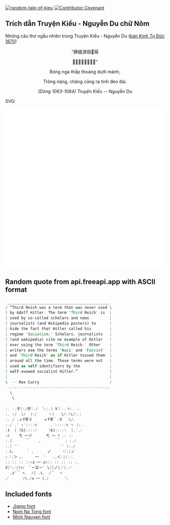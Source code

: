 [![random-tale-of-kieu](https://github.com/huuquyet/random-tale-of-kieu/actions/workflows/random-tale-of-kieu.yml/badge.svg)](https://github.com/huuquyet/random-tale-of-kieu/actions/workflows/random-tale-of-kieu.yml)
[![Contributor Covenant](https://img.shields.io/badge/Contributor%20Covenant-2.1-4baaaa.svg)](.github/CODE_OF_CONDUCT.md "Contributor Covenant 2.1")

## Trích dẫn Truyện Kiều - Nguyễn Du chữ Nôm

Những câu thơ ngẫu nhiên trong Truyện Kiều - Nguyễn Du ([bản Kinh Tự Đức 1870](https://vi.wikisource.org/wiki/Truy%E1%BB%87n_Ki%E1%BB%81u_(b%E1%BA%A3n_Kinh_T%E1%BB%B1_%C4%90%E1%BB%A9c_1870)))

<div align="center">
<!-- START_KIEU -->
      <p class="nom">“䏾娥濕倘󰡎萌</p>
      <p class="nom">𬂙娘払拱𠚢情刀帶”</p>
      <p class="quocngu">Bóng nga thấp thoáng dưới mành,</p>
      <p class="quocngu">Trông nàng, chàng cũng ra tình đeo đai.</p>
      <p class="author"><i>(Dòng 1063-1064) Truyện Kiều</i> -- Nguyễn Du</p>
<!-- END_KIEU -->
</div>

SVG:

<div align="center">
  <img src="./assets/random-kieu.svg" alt="The Tale of Kieu - Nguyen Du">
</div>

## Random quote from api.freeapi.app with ASCII format

<!-- START_QUOTE -->
```rust
 _____________________________________________
/ “Third Reich was a term that was never used \
| by Adolf Hitler. The term 'Third Reich' is  |
| used by so-called scholars and news         |
| journalists (and Wikipedia posters) to      |
| hide the fact that Hitler called his        |
| regime 'Socialism.' Scholars, journalists   |
| (and wakipedia) cite no example of Hitler   |
| ever using the term 'Third Reich.' Other    |
| writers use the terms 'Nazi' and 'Fascist'  |
| and 'Third Reich' as if Hitler tossed them  |
| around all the time. Those terms were not   |
| used as self-identifiers by the             |
| self-avowed socialist Hitler.”              |
|                                             |
\  -- Rex Curry                               /
 ---------------------------------------------
  \
   \

:. :.孑|:/仔:./  ＼:.| V｜:. ﾄ:. :.
:. :/  |/  |:/     ヽ|   \/:!\/:.:
:. / ,ィf芋ミ     ィf芋｀:V  .\/.
:./ ,' :'::::ﾊ      ,':::::ﾊ ヽ /:.
:t  { {k)::::!     !k)::::!  },'.:
:ﾊ    弋 一ソ      弋 一 ｿ ,: ::
:.{      ￣    ,       ￣  ; :./
:.| ''                  '' |:./
:.ﾄ､      ` ､      ノ     ﾉ!:/ノ
ﾄ､!:＞ ､.     一  '   .,＜:|/::.
:: :: :: ::>z-一-z<:: :: :: :: :.
V|＼:/}ﾍ/  `ー又ー' \/}ノ{／|:／
  ,z'￣ ﾍ   /{ .ﾄ､  /￣  ヽ
／      /\./x 一 ﾐ./       ＼ 
```
<!-- END_QUOTE -->

## Included fonts

- [Jigmo font](https://github.com/kamichikoichi/jigmo)
- [Nom Na Tong font](https://github.com/nomfoundation/font)
- [Minh Nguyen font](https://github.com/TKYKmori/Minh-Nguyen)
